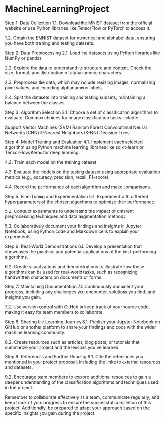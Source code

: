 # MachineLearningProject
Step 1: Data Collection
  1.1. Download the MNIST dataset from the official website or use Python libraries like TensorFlow or PyTorch to access it.
  
  1.2. Obtain the EMNIST dataset for numerical and alphabet data, ensuring you have both training and testing datasets.


Step 2: Data Preprocessing
  2.1. Load the datasets using Python libraries like NumPy or pandas.
  
  2.2. Explore the data to understand its structure and content. Check the size, format, and distribution of alphanumeric characters.
  
  2.3. Preprocess the data, which may include resizing images, normalizing pixel values, and encoding alphanumeric labels.
  
  2.4. Split the datasets into training and testing subsets, maintaining a balance between the classes.

  

Step 3: Algorithm Selection
  3.1. Choose a set of classification algorithms to evaluate. Common choices for image classification tasks include:
  
  Support Vector Machines (SVM)
  Random Forest
  Convolutional Neural Networks (CNN)
  K-Nearest Neighbors (K-NN)
  Decision Trees

  
Step 4: Model Training and Evaluation
  4.1. Implement each selected algorithm using Python machine learning libraries like scikit-learn or TensorFlow/Keras for deep learning.
  
  4.2. Train each model on the training dataset.
  
  4.3. Evaluate the models on the testing dataset using appropriate evaluation metrics (e.g., accuracy, precision, recall, F1-score).
  
  4.4. Record the performance of each algorithm and make comparisons.

  

Step 5: Fine-Tuning and Experimentation
  5.1. Experiment with different hyperparameters of the chosen algorithms to optimize their performance.
  
  5.2. Conduct experiments to understand the impact of different preprocessing techniques and data augmentation methods.
  
  5.3. Collaboratively document your findings and insights in Jupyter Notebook, using Python code and Markdown cells to explain your experiments.

  
  
Step 6: Real-World Demonstrations
  6.1. Develop a presentation that showcases the practical and potential applications of the best-performing algorithms.
  
  6.2. Create visualizations and demonstrations to illustrate how these algorithms can be used for real-world tasks, such as recognizing handwritten characters on documents or forms.

  

Step 7: Maintaining Documentation
  7.1. Continuously document your progress, including any challenges you encounter, solutions you find, and insights you gain.
  
  7.2. Use version control with GitHub to keep track of your source code, making it easy for team members to collaborate.

  

Step 8: Sharing the Learning Journey
  8.1. Publish your Jupyter Notebook on GitHub or another platform to share your findings and code with the wider machine learning community.
  
  8.2. Create resources such as articles, blog posts, or tutorials that summarize your project and the lessons you've learned.

  

Step 9: References and Further Reading
  9.1. Cite the references you mentioned in your project proposal, including the links to external resources and datasets.
  
  9.2. Encourage team members to explore additional resources to gain a deeper understanding of the classification algorithms and techniques used in the project.
  
  Remember to collaborate effectively as a team, communicate regularly, and keep track of your progress to ensure the successful completion of this project. Additionally, be prepared to adapt your approach based on the specific insights you gain during the project.
